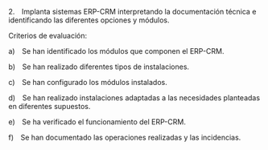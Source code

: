 2. Implanta sistemas ERP-CRM interpretando la documentación técnica e identificando las diferentes opciones y módulos.

Criterios de evaluación:

a) Se han identificado los módulos que componen el ERP-CRM.

b) Se han realizado diferentes tipos de instalaciones.

c) Se han configurado los módulos instalados.

d) Se han realizado instalaciones adaptadas a las necesidades planteadas en diferentes supuestos.

e) Se ha verificado el funcionamiento del ERP-CRM.

f) Se han documentado las operaciones realizadas y las incidencias.


